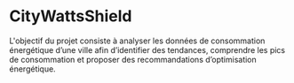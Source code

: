 # **CityWattsShield**

L'objectif du projet consiste à analyser les données de consommation énergétique 
dʼune ville afin dʼidentifier des tendances, comprendre les pics de 
consommation et proposer des recommandations dʼoptimisation 
énergétique.
